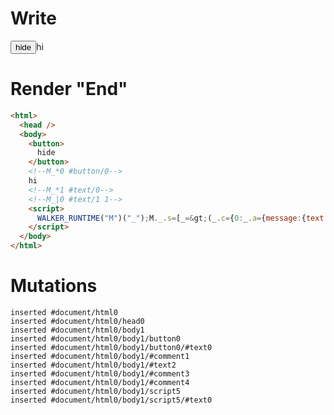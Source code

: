 # Write
  <button>hide</button><!--M_*0 #button/0-->hi<!--M_*1 #text/0--><!--M_|0 #text/1 1--><script>WALKER_RUNTIME("M")("_");M._.s=[_=>(_.c={0:_.a={message:{text:"hi"},"#text/1!":_.b={}},1:_.b},_.a["#text/1("]=_._["packages/translator-tags/src/__tests__/fixtures/basic-execution-order/template.marko_1_renderer"](_.a),_.b._=_.a,_.c)];M._.e=[0,"packages/translator-tags/src/__tests__/fixtures/basic-execution-order/template.marko_0"];M._.d=1;M._.w()</script>


# Render "End"
```html
<html>
  <head />
  <body>
    <button>
      hide
    </button>
    <!--M_*0 #button/0-->
    hi
    <!--M_*1 #text/0-->
    <!--M_|0 #text/1 1-->
    <script>
      WALKER_RUNTIME("M")("_");M._.s=[_=&gt;(_.c={0:_.a={message:{text:"hi"},"#text/1!":_.b={}},1:_.b},_.a["#text/1("]=_._["packages/translator-tags/src/__tests__/fixtures/basic-execution-order/template.marko_1_renderer"](_.a),_.b._=_.a,_.c)];M._.e=[0,"packages/translator-tags/src/__tests__/fixtures/basic-execution-order/template.marko_0"];M._.d=1;M._.w()
    </script>
  </body>
</html>
```

# Mutations
```
inserted #document/html0
inserted #document/html0/head0
inserted #document/html0/body1
inserted #document/html0/body1/button0
inserted #document/html0/body1/button0/#text0
inserted #document/html0/body1/#comment1
inserted #document/html0/body1/#text2
inserted #document/html0/body1/#comment3
inserted #document/html0/body1/#comment4
inserted #document/html0/body1/script5
inserted #document/html0/body1/script5/#text0
```